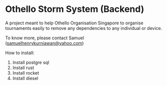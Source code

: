 # Othello Storm System (Backend)

A project meant to help Othello Organisation Singapore to organise tournaments easily to remove any dependencies to any individual or device.

To know more, please contact Samuel (samuelhenrykurniawan@yahoo.com)

How to install:
1) Install postgre sql
2) Install rust
3) Install rocket
4) Install diesel
